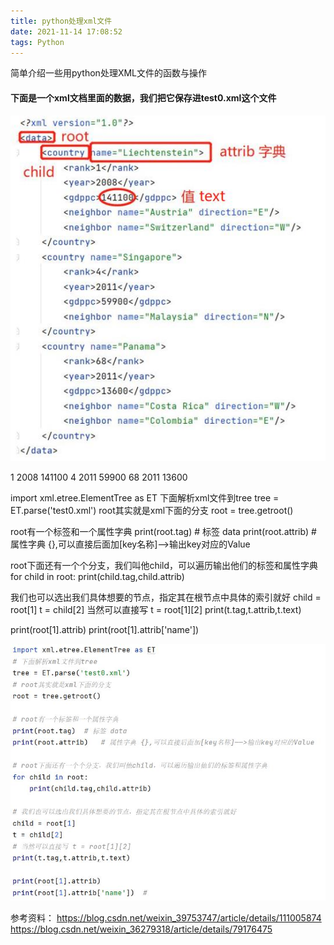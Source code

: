 ```yaml
---
title: python处理xml文件
date: 2021-11-14 17:08:52
tags: Python
---
```


简单介绍一些用python处理XML文件的函数与操作

#### 下面是一个xml文档里面的数据，我们把它保存进test0.xml这个文件

![](/images/Python/xml文件样例.jpg)

<?xml version="1.0"?>
<data>
    <country name="Liechtenstein">
        <rank>1</rank>
        <year>2008</year>
        <gdppc>141100</gdppc>
        <neighbor name="Austria" direction="E"/>
        <neighbor name="Switzerland" direction="W"/>
    </country>
    <country name="Singapore">
        <rank>4</rank>
        <year>2011</year>
        <gdppc>59900</gdppc>
        <neighbor name="Malaysia" direction="N"/>
    </country>
    <country name="Panama">
        <rank>68</rank>
        <year>2011</year>
        <gdppc>13600</gdppc>
        <neighbor name="Costa Rica" direction="W"/>
        <neighbor name="Colombia" direction="E"/>
    </country>
</data>



import xml.etree.ElementTree as ET
下面解析xml文件到tree
tree = ET.parse('test0.xml')
root其实就是xml下面的分支
root = tree.getroot()

root有一个标签和一个属性字典
print(root.tag)  # 标签 data
print(root.attrib)   # 属性字典 {},可以直接后面加[key名称]——>输出key对应的Value

root下面还有一个个分支，我们叫他child，可以遍历输出他们的标签和属性字典
for child in root:
    print(child.tag,child.attrib)

我们也可以选出我们具体想要的节点，指定其在根节点中具体的索引就好
child = root[1]
t = child[2]
当然可以直接写 t = root[1][2]
print(t.tag,t.attrib,t.text)

print(root[1].attrib)
print(root[1].attrib['name'])  


![](/images/Python/xml讲解.jpg)











参考资料：
https://blog.csdn.net/weixin_39753747/article/details/111005874
https://blog.csdn.net/weixin_36279318/article/details/79176475

